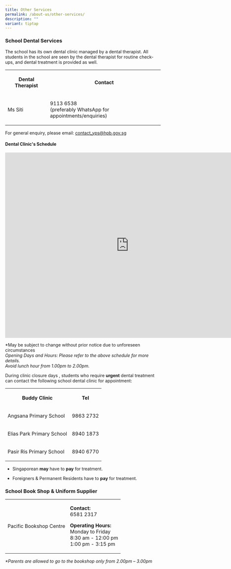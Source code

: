 ```yaml
---
title: Other Services
permalink: /about-us/other-services/
description: ""
variant: tiptap
---
```

<h3>School Dental Services</h3>
<p>The school has its own dental clinic managed by a dental therapist. All
students in the school are seen by the dental therapist for routine check-ups,
and dental treatment is provided as well.</p>
<table style="minWidth: 50px">
<colgroup>
<col>
<col>
</colgroup>
<tbody>
<tr>
<th rowspan="1" colspan="1">
<p>Dental Therapist</p>
</th>
<th rowspan="1" colspan="1">
<p>Contact</p>
</th>
</tr>
<tr>
<td rowspan="1" colspan="1">
<p>Ms Siti</p>
</td>
<td rowspan="1" colspan="1">
<p>9113 6538
<br>(preferably WhatsApp for appointments/enquiries)</p>
</td>
</tr>
</tbody>
</table>
<p>For general enquiry, please email: <a href="mailto:contact_yps@hpb.gov.sg" rel="noopener noreferrer nofollow" target="_blank">contact_yps@hpb.gov.sg</a>
</p>
<h4>Dental Clinic's Schedule</h4>
<div class="iframe-wrapper">
<iframe style="border-width:0" height="600" width="800" allowfullscreen="true" frameborder="0" src="https://calendar.google.com/calendar/embed?height=600&amp;wkst=2&amp;ctz=Asia%2FSingapore&amp;showPrint=0&amp;mode=MONTH&amp;showTabs=0&amp;showCalendars=0&amp;showTz=0&amp;showNav=0&amp;showTitle=0&amp;title=Dental%20Clinic's%20Schedule&amp;src=Y18yODVjZjQ4NDY4NGMxNzcxYjMzYjNiZDZiMGRmZmM3ZGI3NjliZTY4MTMzMWZhN2Y0NzQzNDAzMGEzNWQ3YzNiQGdyb3VwLmNhbGVuZGFyLmdvb2dsZS5jb20&amp;color=%23E4C441"></iframe>
</div>
<p>*May be subject to change without prior notice due to unforeseen circumstances
<br><em>Opening Days and Hours: Please refer to the above schedule for more details. </em>
<br><em>Avoid lunch hour from 1.00pm to 2.00pm.</em>
<br>
</p>
<p>During clinic closure days , students who require&nbsp;<strong>urgent</strong>&nbsp;dental
treatment can contact the following school dental clinic for appointment:</p>
<table style="minWidth: 50px">
<colgroup>
<col>
<col>
</colgroup>
<tbody>
<tr>
<th rowspan="1" colspan="1">
<p>Buddy Clinic</p>
</th>
<th rowspan="1" colspan="1">
<p>Tel</p>
</th>
</tr>
<tr>
<td rowspan="1" colspan="1">
<p>Angsana Primary School</p>
</td>
<td rowspan="1" colspan="1">
<p>9863 2732</p>
</td>
</tr>
<tr>
<td rowspan="1" colspan="1">
<p>Elias Park Primary School</p>
</td>
<td rowspan="1" colspan="1">
<p>8940 1873</p>
</td>
</tr>
<tr>
<td rowspan="1" colspan="1">
<p>Pasir Ris Primary School</p>
</td>
<td rowspan="1" colspan="1">
<p>8940 6770</p>
</td>
</tr>
</tbody>
</table>
<ul data-tight="true" class="tight">
<li>
<p>Singaporean <strong>may</strong> have to <strong>pay</strong> for treatment.</p>
</li>
<li>
<p>Foreigners &amp; Permanent Residents have to <strong>pay</strong> for treatment.
<br>
</p>
</li>
</ul>
<h3>School Book Shop &amp; Uniform Supplier</h3>
<table style="minWidth: 50px">
<colgroup>
<col>
<col>
</colgroup>
<tbody>
<tr>
<td rowspan="1" colspan="1">
<p>Pacific Bookshop Centre</p>
</td>
<td rowspan="1" colspan="1">
<p><strong>Contact:</strong>
<br>6581 2317</p>
<p></p>
<p><strong>Operating Hours:</strong>
<br>Monday to Friday
<br>8:30 am - 12:00 pm
<br>1:00 pm - 3:15 pm</p>
</td>
</tr>
</tbody>
</table>
<p><em>*Parents are allowed to go to the bookshop only from 2.00pm – 3.00pm</em>
</p>